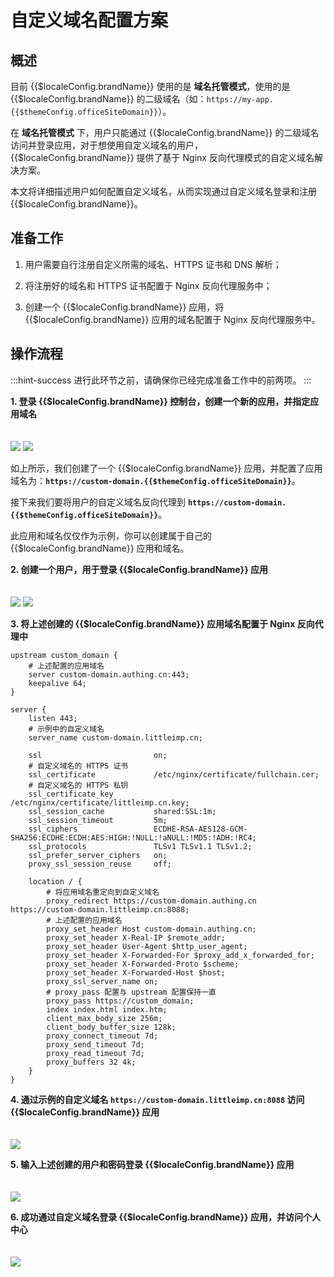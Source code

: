 # 自定义域名配置方案

<LastUpdated/>

## 概述

目前 {{$localeConfig.brandName}} 使用的是 **域名托管模式**，使用的是 {{$localeConfig.brandName}} 的二级域名（如：`https://my-app.{{$themeConfig.officeSiteDomain}}`）。

在 **域名托管模式** 下，用户只能通过 {{$localeConfig.brandName}} 的二级域名访问并登录应用，对于想使用自定义域名的用户，{{$localeConfig.brandName}} 提供了基于 Nginx 反向代理模式的自定义域名解决方案。

本文将详细描述用户如何配置自定义域名，从而实现通过自定义域名登录和注册 {{$localeConfig.brandName}}。

## 准备工作

1. 用户需要自行注册自定义所需的域名、HTTPS 证书和 DNS 解析；

2. 将注册好的域名和 HTTPS 证书配置于 Nginx 反向代理服务中；

3. 创建一个 {{$localeConfig.brandName}} 应用，将 {{$localeConfig.brandName}} 应用的域名配置于 Nginx 反向代理服务中。

## 操作流程

:::hint-success
进行此环节之前，请确保你已经完成准备工作中的前两项。
:::

**1. 登录 {{$localeConfig.brandName}} 控制台，创建一个新的应用，并指定应用域名**

<img src="./images/custom-domain-1.png" style="margin-top: 20px;" class="md-img-padding" />

<img src="./images/custom-domain-2.png" style="margin-top: 20px;" class="md-img-padding" />

如上所示，我们创建了一个 {{$localeConfig.brandName}} 应用，并配置了应用域名为：**`https://custom-domain.{{$themeConfig.officeSiteDomain}}`**。

接下来我们要将用户的自定义域名反向代理到 **`https://custom-domain.{{$themeConfig.officeSiteDomain}}`**。

此应用和域名仅仅作为示例，你可以创建属于自己的 {{$localeConfig.brandName}} 应用和域名。

**2. 创建一个用户，用于登录 {{$localeConfig.brandName}} 应用**

<img src="./images/custom-domain-3.png" style="margin-top: 20px;" class="md-img-padding" />

<img src="./images/custom-domain-4.png" style="margin-top: 20px;" class="md-img-padding" />

**3. 将上述创建的 {{$localeConfig.brandName}} 应用域名配置于 Nginx 反向代理中**

```nginx
upstream custom_domain {
    # 上述配置的应用域名
    server custom-domain.authing.cn:443;
    keepalive 64;
}

server {
    listen 443;
    # 示例中的自定义域名
    server_name custom-domain.littleimp.cn;

    ssl                         on;
    # 自定义域名的 HTTPS 证书
    ssl_certificate             /etc/nginx/certificate/fullchain.cer;
    # 自定义域名的 HTTPS 私钥
    ssl_certificate_key         /etc/nginx/certificate/littleimp.cn.key;
    ssl_session_cache           shared:SSL:1m;
    ssl_session_timeout         5m;
    ssl_ciphers                 ECDHE-RSA-AES128-GCM-SHA256:ECDHE:ECDH:AES:HIGH:!NULL:!aNULL:!MD5:!ADH:!RC4;
    ssl_protocols               TLSv1 TLSv1.1 TLSv1.2;
    ssl_prefer_server_ciphers   on;
    proxy_ssl_session_reuse     off;

    location / {
        # 将应用域名重定向到自定义域名
        proxy_redirect https://custom-domain.authing.cn https://custom-domain.littleimp.cn:8088;
        # 上述配置的应用域名
        proxy_set_header Host custom-domain.authing.cn;
        proxy_set_header X-Real-IP $remote_addr;
        proxy_set_header User-Agent $http_user_agent;
        proxy_set_header X-Forwarded-For $proxy_add_x_forwarded_for;
        proxy_set_header X-Forwarded-Proto $scheme;
        proxy_set_header X-Forwarded-Host $host;
        proxy_ssl_server_name on;
        # proxy_pass 配置与 upstream 配置保持一直
        proxy_pass https://custom_domain;
        index index.html index.htm;
        client_max_body_size 256m;
        client_body_buffer_size 128k;
        proxy_connect_timeout 7d;
        proxy_send_timeout 7d;
        proxy_read_timeout 7d;
        proxy_buffers 32 4k;
    }
}
```

**4. 通过示例的自定义域名 `https://custom-domain.littleimp.cn:8088` 访问 {{$localeConfig.brandName}} 应用**

<img src="./images/custom-domain-5.png" style="margin-top: 20px;" class="md-img-padding" />

**5. 输入上述创建的用户和密码登录 {{$localeConfig.brandName}} 应用**

<img src="./images/custom-domain-6.png" style="margin-top: 20px;" class="md-img-padding" />

**6. 成功通过自定义域名登录 {{$localeConfig.brandName}} 应用，并访问个人中心**

<img src="./images/custom-domain-7.png" style="margin-top: 20px;" class="md-img-padding" />
